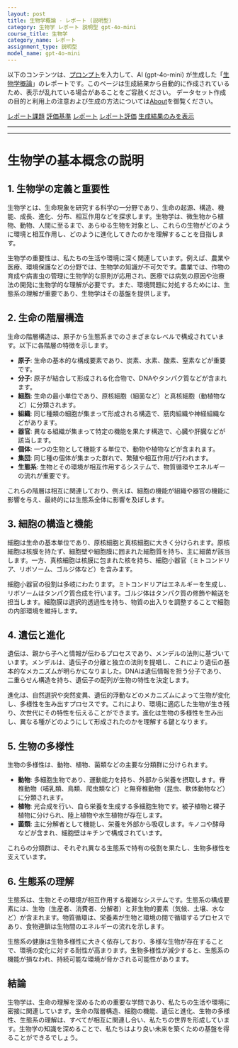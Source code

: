 ```yaml
---
layout: post
title: 生物学概論 - レポート (説明型)
category: 生物学 レポート 説明型 gpt-4o-mini
course_title: 生物学
category_name: レポート
assignment_type: 説明型
model_name: gpt-4o-mini
---
```


以下のコンテンツは、[プロンプト](https://github.com/takedatoshiyuki/synthetic_assignments/tree/main/generated/生物学/gpt-4o-mini/prompt_レポート-説明型.md)を入力して、AI (gpt-4o-mini) が生成した「[生物学概論](/contents/生物学/)」のレポートです。このページは生成結果から自動的に作成されているため、表示が乱れている場合があることをご容赦ください。
データセット作成の目的と利用上の注意および生成の方法については[About](/About)を御覧ください。

[レポート課題](../レポート課題-説明型)
[評価基準](../評価基準-説明型)
[レポート](../レポート-説明型)
[レポート評価](../レポート評価-説明型)
[生成結果のみを表示](https://github.com/takedatoshiyuki/synthetic_assignments/tree/main/generated/生物学/gpt-4o-mini/レポート-説明型.md)
  

***
***
  
# 生物学の基本概念の説明

## 1. 生物学の定義と重要性

生物学とは、生命現象を研究する科学の一分野であり、生命の起源、構造、機能、成長、進化、分布、相互作用などを探求します。生物学は、微生物から植物、動物、人間に至るまで、あらゆる生物を対象とし、これらの生物がどのように環境と相互作用し、どのように進化してきたのかを理解することを目指します。

生物学の重要性は、私たちの生活や環境に深く関連しています。例えば、農業や医療、環境保護などの分野では、生物学の知識が不可欠です。農業では、作物の育成や病害虫の管理に生物学的な原則が応用され、医療では病気の原因や治療法の開発に生物学的な理解が必要です。また、環境問題に対処するためには、生態系の理解が重要であり、生物学はその基盤を提供します。

## 2. 生命の階層構造

生命の階層構造は、原子から生態系までのさまざまなレベルで構成されています。以下に各階層の特徴を示します。

- **原子**: 生命の基本的な構成要素であり、炭素、水素、酸素、窒素などが重要です。
- **分子**: 原子が結合して形成される化合物で、DNAやタンパク質などが含まれます。
- **細胞**: 生命の最小単位であり、原核細胞（細菌など）と真核細胞（動植物など）に分類されます。
- **組織**: 同じ種類の細胞が集まって形成される構造で、筋肉組織や神経組織などがあります。
- **器官**: 異なる組織が集まって特定の機能を果たす構造で、心臓や肝臓などが該当します。
- **個体**: 一つの生物として機能する単位で、動物や植物などが含まれます。
- **集団**: 同じ種の個体が集まった群れで、繁殖や相互作用が行われます。
- **生態系**: 生物とその環境が相互作用するシステムで、物質循環やエネルギーの流れが重要です。

これらの階層は相互に関連しており、例えば、細胞の機能が組織や器官の機能に影響を与え、最終的には生態系全体に影響を及ぼします。

## 3. 細胞の構造と機能

細胞は生命の基本単位であり、原核細胞と真核細胞に大きく分けられます。原核細胞は核膜を持たず、細胞壁や細胞膜に囲まれた細胞質を持ち、主に細菌が該当します。一方、真核細胞は核膜に包まれた核を持ち、細胞小器官（ミトコンドリア、リボソーム、ゴルジ体など）を含みます。

細胞小器官の役割は多岐にわたります。ミトコンドリアはエネルギーを生成し、リボソームはタンパク質合成を行います。ゴルジ体はタンパク質の修飾や輸送を担当します。細胞膜は選択的透過性を持ち、物質の出入りを調整することで細胞の内部環境を維持します。

## 4. 遺伝と進化

遺伝は、親から子へと情報が伝わるプロセスであり、メンデルの法則に基づいています。メンデルは、遺伝子の分離と独立の法則を提唱し、これにより遺伝の基本的なメカニズムが明らかになりました。DNAは遺伝情報を担う分子であり、二重らせん構造を持ち、遺伝子の配列が生物の特性を決定します。

進化は、自然選択や突然変異、遺伝的浮動などのメカニズムによって生物が変化し、多様性を生み出すプロセスです。これにより、環境に適応した生物が生き残り、次世代にその特性を伝えることができます。進化は生物の多様性を生み出し、異なる種がどのようにして形成されたのかを理解する鍵となります。

## 5. 生物の多様性

生物の多様性は、動物、植物、菌類などの主要な分類群に分けられます。

- **動物**: 多細胞生物であり、運動能力を持ち、外部から栄養を摂取します。脊椎動物（哺乳類、鳥類、爬虫類など）と無脊椎動物（昆虫、軟体動物など）に分類されます。
- **植物**: 光合成を行い、自ら栄養を生成する多細胞生物です。被子植物と裸子植物に分けられ、陸上植物や水生植物が存在します。
- **菌類**: 主に分解者として機能し、栄養を外部から吸収します。キノコや酵母などが含まれ、細胞壁はキチンで構成されています。

これらの分類群は、それぞれ異なる生態系で特有の役割を果たし、生物多様性を支えています。

## 6. 生態系の理解

生態系は、生物とその環境が相互作用する複雑なシステムです。生態系の構成要素には、生物（生産者、消費者、分解者）と非生物的要素（気候、土壌、水など）が含まれます。物質循環は、栄養素が生物と環境の間で循環するプロセスであり、食物連鎖は生物間のエネルギーの流れを示します。

生態系の健康は生物多様性に大きく依存しており、多様な生物が存在することで、環境の変化に対する耐性が高まります。生物多様性が減少すると、生態系の機能が損なわれ、持続可能な環境が脅かされる可能性があります。

## 結論

生物学は、生命の理解を深めるための重要な学問であり、私たちの生活や環境に密接に関連しています。生命の階層構造、細胞の機能、遺伝と進化、生物の多様性、生態系の理解は、すべてが相互に関連し合い、私たちの世界を形成しています。生物学の知識を深めることで、私たちはより良い未来を築くための基盤を得ることができるでしょう。
